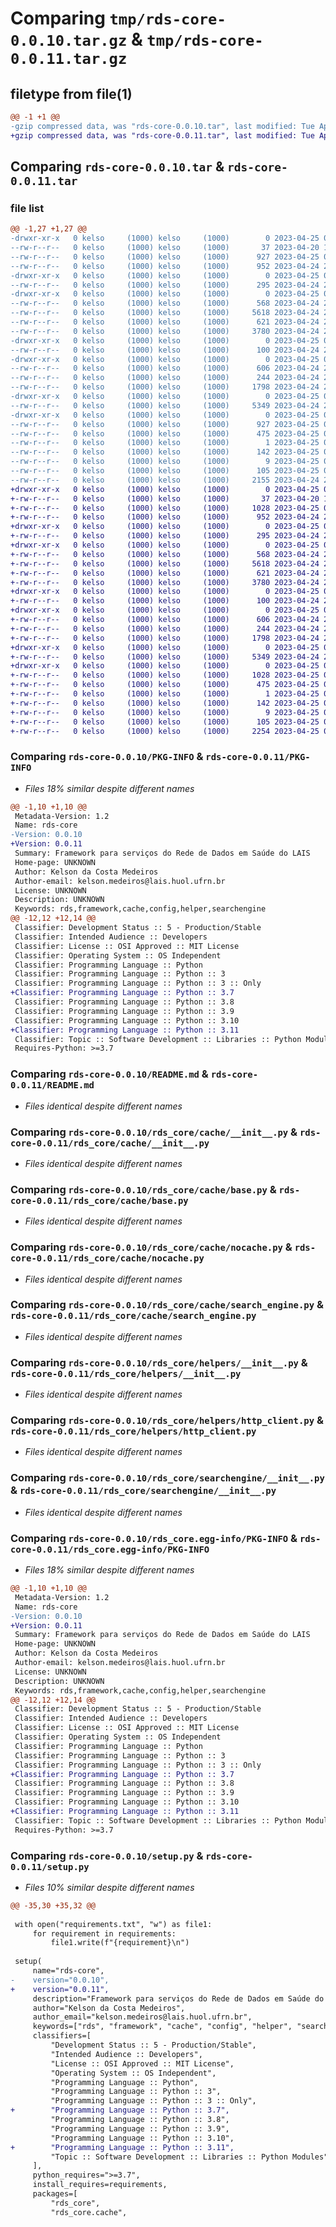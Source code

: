 # Comparing `tmp/rds-core-0.0.10.tar.gz` & `tmp/rds-core-0.0.11.tar.gz`

## filetype from file(1)

```diff
@@ -1 +1 @@
-gzip compressed data, was "rds-core-0.0.10.tar", last modified: Tue Apr 25 00:27:51 2023, max compression
+gzip compressed data, was "rds-core-0.0.11.tar", last modified: Tue Apr 25 00:29:33 2023, max compression
```

## Comparing `rds-core-0.0.10.tar` & `rds-core-0.0.11.tar`

### file list

```diff
@@ -1,27 +1,27 @@
-drwxr-xr-x   0 kelso     (1000) kelso     (1000)        0 2023-04-25 00:27:50.996713 rds-core-0.0.10/
--rw-r--r--   0 kelso     (1000) kelso     (1000)       37 2023-04-20 17:24:59.000000 rds-core-0.0.10/LICENSE.md
--rw-r--r--   0 kelso     (1000) kelso     (1000)      927 2023-04-25 00:27:50.996713 rds-core-0.0.10/PKG-INFO
--rw-r--r--   0 kelso     (1000) kelso     (1000)      952 2023-04-24 23:04:40.000000 rds-core-0.0.10/README.md
-drwxr-xr-x   0 kelso     (1000) kelso     (1000)        0 2023-04-25 00:27:50.996713 rds-core-0.0.10/rds_core/
--rw-r--r--   0 kelso     (1000) kelso     (1000)      295 2023-04-24 23:04:40.000000 rds-core-0.0.10/rds_core/__init__.py
-drwxr-xr-x   0 kelso     (1000) kelso     (1000)        0 2023-04-25 00:27:50.996713 rds-core-0.0.10/rds_core/cache/
--rw-r--r--   0 kelso     (1000) kelso     (1000)      568 2023-04-24 23:04:40.000000 rds-core-0.0.10/rds_core/cache/__init__.py
--rw-r--r--   0 kelso     (1000) kelso     (1000)     5618 2023-04-24 23:04:40.000000 rds-core-0.0.10/rds_core/cache/base.py
--rw-r--r--   0 kelso     (1000) kelso     (1000)      621 2023-04-24 23:04:40.000000 rds-core-0.0.10/rds_core/cache/nocache.py
--rw-r--r--   0 kelso     (1000) kelso     (1000)     3780 2023-04-24 23:04:40.000000 rds-core-0.0.10/rds_core/cache/search_engine.py
-drwxr-xr-x   0 kelso     (1000) kelso     (1000)        0 2023-04-25 00:27:50.996713 rds-core-0.0.10/rds_core/config/
--rw-r--r--   0 kelso     (1000) kelso     (1000)      100 2023-04-24 23:04:40.000000 rds-core-0.0.10/rds_core/config/__init__.py
-drwxr-xr-x   0 kelso     (1000) kelso     (1000)        0 2023-04-25 00:27:50.996713 rds-core-0.0.10/rds_core/helpers/
--rw-r--r--   0 kelso     (1000) kelso     (1000)      606 2023-04-24 23:04:40.000000 rds-core-0.0.10/rds_core/helpers/__init__.py
--rw-r--r--   0 kelso     (1000) kelso     (1000)      244 2023-04-24 23:04:40.000000 rds-core-0.0.10/rds_core/helpers/cnes.py
--rw-r--r--   0 kelso     (1000) kelso     (1000)     1798 2023-04-24 23:04:40.000000 rds-core-0.0.10/rds_core/helpers/http_client.py
-drwxr-xr-x   0 kelso     (1000) kelso     (1000)        0 2023-04-25 00:27:50.996713 rds-core-0.0.10/rds_core/searchengine/
--rw-r--r--   0 kelso     (1000) kelso     (1000)     5349 2023-04-24 23:04:40.000000 rds-core-0.0.10/rds_core/searchengine/__init__.py
-drwxr-xr-x   0 kelso     (1000) kelso     (1000)        0 2023-04-25 00:27:50.996713 rds-core-0.0.10/rds_core.egg-info/
--rw-r--r--   0 kelso     (1000) kelso     (1000)      927 2023-04-25 00:27:50.000000 rds-core-0.0.10/rds_core.egg-info/PKG-INFO
--rw-r--r--   0 kelso     (1000) kelso     (1000)      475 2023-04-25 00:27:50.000000 rds-core-0.0.10/rds_core.egg-info/SOURCES.txt
--rw-r--r--   0 kelso     (1000) kelso     (1000)        1 2023-04-25 00:27:50.000000 rds-core-0.0.10/rds_core.egg-info/dependency_links.txt
--rw-r--r--   0 kelso     (1000) kelso     (1000)      142 2023-04-25 00:27:50.000000 rds-core-0.0.10/rds_core.egg-info/requires.txt
--rw-r--r--   0 kelso     (1000) kelso     (1000)        9 2023-04-25 00:27:50.000000 rds-core-0.0.10/rds_core.egg-info/top_level.txt
--rw-r--r--   0 kelso     (1000) kelso     (1000)      105 2023-04-25 00:27:50.996713 rds-core-0.0.10/setup.cfg
--rw-r--r--   0 kelso     (1000) kelso     (1000)     2155 2023-04-24 23:04:40.000000 rds-core-0.0.10/setup.py
+drwxr-xr-x   0 kelso     (1000) kelso     (1000)        0 2023-04-25 00:29:32.993390 rds-core-0.0.11/
+-rw-r--r--   0 kelso     (1000) kelso     (1000)       37 2023-04-20 17:24:59.000000 rds-core-0.0.11/LICENSE.md
+-rw-r--r--   0 kelso     (1000) kelso     (1000)     1028 2023-04-25 00:29:32.993390 rds-core-0.0.11/PKG-INFO
+-rw-r--r--   0 kelso     (1000) kelso     (1000)      952 2023-04-24 23:04:40.000000 rds-core-0.0.11/README.md
+drwxr-xr-x   0 kelso     (1000) kelso     (1000)        0 2023-04-25 00:29:32.993390 rds-core-0.0.11/rds_core/
+-rw-r--r--   0 kelso     (1000) kelso     (1000)      295 2023-04-24 23:04:40.000000 rds-core-0.0.11/rds_core/__init__.py
+drwxr-xr-x   0 kelso     (1000) kelso     (1000)        0 2023-04-25 00:29:32.993390 rds-core-0.0.11/rds_core/cache/
+-rw-r--r--   0 kelso     (1000) kelso     (1000)      568 2023-04-24 23:04:40.000000 rds-core-0.0.11/rds_core/cache/__init__.py
+-rw-r--r--   0 kelso     (1000) kelso     (1000)     5618 2023-04-24 23:04:40.000000 rds-core-0.0.11/rds_core/cache/base.py
+-rw-r--r--   0 kelso     (1000) kelso     (1000)      621 2023-04-24 23:04:40.000000 rds-core-0.0.11/rds_core/cache/nocache.py
+-rw-r--r--   0 kelso     (1000) kelso     (1000)     3780 2023-04-24 23:04:40.000000 rds-core-0.0.11/rds_core/cache/search_engine.py
+drwxr-xr-x   0 kelso     (1000) kelso     (1000)        0 2023-04-25 00:29:32.993390 rds-core-0.0.11/rds_core/config/
+-rw-r--r--   0 kelso     (1000) kelso     (1000)      100 2023-04-24 23:04:40.000000 rds-core-0.0.11/rds_core/config/__init__.py
+drwxr-xr-x   0 kelso     (1000) kelso     (1000)        0 2023-04-25 00:29:32.993390 rds-core-0.0.11/rds_core/helpers/
+-rw-r--r--   0 kelso     (1000) kelso     (1000)      606 2023-04-24 23:04:40.000000 rds-core-0.0.11/rds_core/helpers/__init__.py
+-rw-r--r--   0 kelso     (1000) kelso     (1000)      244 2023-04-24 23:04:40.000000 rds-core-0.0.11/rds_core/helpers/cnes.py
+-rw-r--r--   0 kelso     (1000) kelso     (1000)     1798 2023-04-24 23:04:40.000000 rds-core-0.0.11/rds_core/helpers/http_client.py
+drwxr-xr-x   0 kelso     (1000) kelso     (1000)        0 2023-04-25 00:29:32.993390 rds-core-0.0.11/rds_core/searchengine/
+-rw-r--r--   0 kelso     (1000) kelso     (1000)     5349 2023-04-24 23:04:40.000000 rds-core-0.0.11/rds_core/searchengine/__init__.py
+drwxr-xr-x   0 kelso     (1000) kelso     (1000)        0 2023-04-25 00:29:32.993390 rds-core-0.0.11/rds_core.egg-info/
+-rw-r--r--   0 kelso     (1000) kelso     (1000)     1028 2023-04-25 00:29:32.000000 rds-core-0.0.11/rds_core.egg-info/PKG-INFO
+-rw-r--r--   0 kelso     (1000) kelso     (1000)      475 2023-04-25 00:29:32.000000 rds-core-0.0.11/rds_core.egg-info/SOURCES.txt
+-rw-r--r--   0 kelso     (1000) kelso     (1000)        1 2023-04-25 00:29:32.000000 rds-core-0.0.11/rds_core.egg-info/dependency_links.txt
+-rw-r--r--   0 kelso     (1000) kelso     (1000)      142 2023-04-25 00:29:32.000000 rds-core-0.0.11/rds_core.egg-info/requires.txt
+-rw-r--r--   0 kelso     (1000) kelso     (1000)        9 2023-04-25 00:29:32.000000 rds-core-0.0.11/rds_core.egg-info/top_level.txt
+-rw-r--r--   0 kelso     (1000) kelso     (1000)      105 2023-04-25 00:29:32.993390 rds-core-0.0.11/setup.cfg
+-rw-r--r--   0 kelso     (1000) kelso     (1000)     2254 2023-04-25 00:28:49.000000 rds-core-0.0.11/setup.py
```

### Comparing `rds-core-0.0.10/PKG-INFO` & `rds-core-0.0.11/PKG-INFO`

 * *Files 18% similar despite different names*

```diff
@@ -1,10 +1,10 @@
 Metadata-Version: 1.2
 Name: rds-core
-Version: 0.0.10
+Version: 0.0.11
 Summary: Framework para serviços do Rede de Dados em Saúde do LAIS
 Home-page: UNKNOWN
 Author: Kelson da Costa Medeiros
 Author-email: kelson.medeiros@lais.huol.ufrn.br
 License: UNKNOWN
 Description: UNKNOWN
 Keywords: rds,framework,cache,config,helper,searchengine
@@ -12,12 +12,14 @@
 Classifier: Development Status :: 5 - Production/Stable
 Classifier: Intended Audience :: Developers
 Classifier: License :: OSI Approved :: MIT License
 Classifier: Operating System :: OS Independent
 Classifier: Programming Language :: Python
 Classifier: Programming Language :: Python :: 3
 Classifier: Programming Language :: Python :: 3 :: Only
+Classifier: Programming Language :: Python :: 3.7
 Classifier: Programming Language :: Python :: 3.8
 Classifier: Programming Language :: Python :: 3.9
 Classifier: Programming Language :: Python :: 3.10
+Classifier: Programming Language :: Python :: 3.11
 Classifier: Topic :: Software Development :: Libraries :: Python Modules
 Requires-Python: >=3.7
```

### Comparing `rds-core-0.0.10/README.md` & `rds-core-0.0.11/README.md`

 * *Files identical despite different names*

### Comparing `rds-core-0.0.10/rds_core/cache/__init__.py` & `rds-core-0.0.11/rds_core/cache/__init__.py`

 * *Files identical despite different names*

### Comparing `rds-core-0.0.10/rds_core/cache/base.py` & `rds-core-0.0.11/rds_core/cache/base.py`

 * *Files identical despite different names*

### Comparing `rds-core-0.0.10/rds_core/cache/nocache.py` & `rds-core-0.0.11/rds_core/cache/nocache.py`

 * *Files identical despite different names*

### Comparing `rds-core-0.0.10/rds_core/cache/search_engine.py` & `rds-core-0.0.11/rds_core/cache/search_engine.py`

 * *Files identical despite different names*

### Comparing `rds-core-0.0.10/rds_core/helpers/__init__.py` & `rds-core-0.0.11/rds_core/helpers/__init__.py`

 * *Files identical despite different names*

### Comparing `rds-core-0.0.10/rds_core/helpers/http_client.py` & `rds-core-0.0.11/rds_core/helpers/http_client.py`

 * *Files identical despite different names*

### Comparing `rds-core-0.0.10/rds_core/searchengine/__init__.py` & `rds-core-0.0.11/rds_core/searchengine/__init__.py`

 * *Files identical despite different names*

### Comparing `rds-core-0.0.10/rds_core.egg-info/PKG-INFO` & `rds-core-0.0.11/rds_core.egg-info/PKG-INFO`

 * *Files 18% similar despite different names*

```diff
@@ -1,10 +1,10 @@
 Metadata-Version: 1.2
 Name: rds-core
-Version: 0.0.10
+Version: 0.0.11
 Summary: Framework para serviços do Rede de Dados em Saúde do LAIS
 Home-page: UNKNOWN
 Author: Kelson da Costa Medeiros
 Author-email: kelson.medeiros@lais.huol.ufrn.br
 License: UNKNOWN
 Description: UNKNOWN
 Keywords: rds,framework,cache,config,helper,searchengine
@@ -12,12 +12,14 @@
 Classifier: Development Status :: 5 - Production/Stable
 Classifier: Intended Audience :: Developers
 Classifier: License :: OSI Approved :: MIT License
 Classifier: Operating System :: OS Independent
 Classifier: Programming Language :: Python
 Classifier: Programming Language :: Python :: 3
 Classifier: Programming Language :: Python :: 3 :: Only
+Classifier: Programming Language :: Python :: 3.7
 Classifier: Programming Language :: Python :: 3.8
 Classifier: Programming Language :: Python :: 3.9
 Classifier: Programming Language :: Python :: 3.10
+Classifier: Programming Language :: Python :: 3.11
 Classifier: Topic :: Software Development :: Libraries :: Python Modules
 Requires-Python: >=3.7
```

### Comparing `rds-core-0.0.10/setup.py` & `rds-core-0.0.11/setup.py`

 * *Files 10% similar despite different names*

```diff
@@ -35,30 +35,32 @@
 
 with open("requirements.txt", "w") as file1:
     for requirement in requirements:
         file1.write(f"{requirement}\n")
 
 setup(
     name="rds-core",
-    version="0.0.10",
+    version="0.0.11",
     description="Framework para serviços do Rede de Dados em Saúde do LAIS",
     author="Kelson da Costa Medeiros",
     author_email="kelson.medeiros@lais.huol.ufrn.br",
     keywords=["rds", "framework", "cache", "config", "helper", "searchengine"],
     classifiers=[
         "Development Status :: 5 - Production/Stable",
         "Intended Audience :: Developers",
         "License :: OSI Approved :: MIT License",
         "Operating System :: OS Independent",
         "Programming Language :: Python",
         "Programming Language :: Python :: 3",
         "Programming Language :: Python :: 3 :: Only",
+        "Programming Language :: Python :: 3.7",
         "Programming Language :: Python :: 3.8",
         "Programming Language :: Python :: 3.9",
         "Programming Language :: Python :: 3.10",
+        "Programming Language :: Python :: 3.11",
         "Topic :: Software Development :: Libraries :: Python Modules",
     ],
     python_requires=">=3.7",
     install_requires=requirements,
     packages=[
         "rds_core",
         "rds_core.cache",
```

